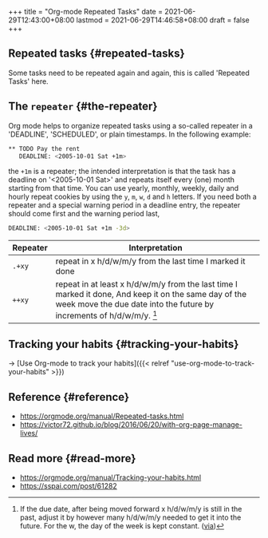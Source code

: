 +++
title = "Org-mode Repeated Tasks"
date = 2021-06-29T12:43:00+08:00
lastmod = 2021-06-29T14:46:58+08:00
draft = false
+++

## Repeated tasks {#repeated-tasks}

Some tasks need to be repeated again and again, this is called 'Repeated Tasks'
here.


## The `repeater` {#the-repeater}

Org mode helps to organize repeated tasks using a so-called repeater in a
'DEADLINE', 'SCHEDULED', or plain timestamps. In the following example:

```sh
** TODO Pay the rent
   DEADLINE: <2005-10-01 Sat +1m>
```

the `+1m` is a repeater; the intended interpretation is that the task has a
deadline on '<span class="timestamp-wrapper"><span class="timestamp">&lt;2005-10-01 Sat&gt;</span></span>' and repeats itself every (one) month starting from
that time. You can use yearly, monthly, weekly, daily and hourly repeat cookies
by using the `y`, `m`, `w`, `d` and `h` letters. If you need both a repeater and
a special warning period in a deadline entry, the repeater should come first and
the warning period last,

```sh
DEADLINE: <2005-10-01 Sat +1m -3d>
```

| Repeater | Interpretation                                                                                                                                                                    |
|----------|-----------------------------------------------------------------------------------------------------------------------------------------------------------------------------------|
| `.+xy`   | repeat in x h/d/w/m/y from the last time I marked it done                                                                                                                         |
| `++xy`   | repeat in at least x h/d/w/m/y from the last time I marked it done, And keep it on the same day of the week move the due date into the future by increments of h/d/w/m/y. [^fn:1] |


## Tracking your habits {#tracking-your-habits}

-> [Use Org-mode to track your habits]({{< relref "use-org-mode-to-track-your-habits" >}})


## Reference {#reference}

-   <https://orgmode.org/manual/Repeated-tasks.html>
-   <https://victor72.github.io/blog/2016/06/20/with-org-page-manage-lives/>


## Read more {#read-more}

-   <https://orgmode.org/manual/Tracking-your-habits.html>
-   <https://sspai.com/post/61282>

[^fn:1]: If the due date, after being moved forward x h/d/w/m/y is still in the past, adjust it by however many h/d/w/m/y needed to get it into the future. For the w, the day of the week is kept constant. ([via](https://www.reddit.com/r/orgmode/comments/hr2ytg/difference%5Fbetween%5Fthe%5Frepeaters%5Forgzly/fy2izqx?utm%5Fsource=share&utm%5Fmedium=web2x&context=3))
